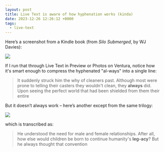 ```yaml
---
layout: post
title: Live Text is aware of how hyphenation works (kinda)
date: 2023-12-26 12:26:12 +0000
tags:
  - live-text
---
```


Here’s a screenshot from a Kindle book (from *Silo Submerged*, by WJ Davies):

<img src="/images/2023/the-runner-text-screenshot.png">

If I run that through Live Text in Preview or Photos on Ventura, notice how it's smart enough to compress the hyphenated "al-ways" into a single line:

> It suddenly struck him the why of cleaners past. Although most were prone to telling their casters they wouldn't clean, they **always** did. Upon seeing the perfect world that had been shielded from them their entire

But it doesn’t always work – here’s another except from the same trilogy:

<img src="/images/2023/the-watcher-text-screenshot.png">

which is transcribed as:

> He understood the need for male and female relationships. After all, how else would children be born to continue humanity's **leg-acy**? But he always thought that convention